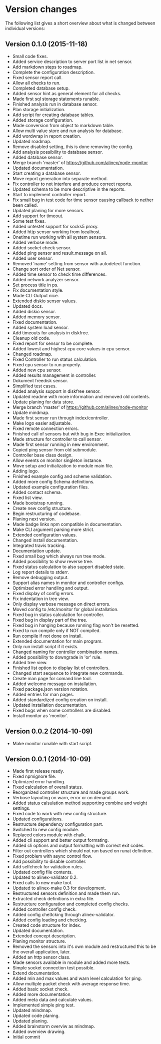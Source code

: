 Version changes
=================================================

The following list gives a short overview about what is changed between
individual versions:

Version 0.1.0 (2015-11-18)
-------------------------------------------------
- Small code fixes.
- Added service description to server port list in net sensor.
- Add markdown steps to roadmap.
- Complete the configuration description.
- Fixed sensor report call.
- Allow all checks to run.
- Completed database setup.
- Added sensor hint as general element for all checks.
- Made first sql storage statements runable.
- Finished analysis run in database sensor.
- Plan storage initialization.
- Add script for creating database tables.
- Added storage configuration.
- Made conversion from object to markdown table.
- Allow multi value store and run analysis for database.
- Add wordwrap in report creation.
- Updated roadmap.
- Remove disabled setting, this is done removing the config.
- Add analysis possibility to database sensor.
- Added database sensor.
- Merge branch 'master' of https://github.com/alinex/node-monitor
- Updated documentation.
- Start creating a database sensor.
- Move report generation into separate method.
- Fix controller to not interfere and produce correct reports.
- Updated schema to be more descriptive in the reports.
- Start to implement controller report.
- Fix small bug in test code for time sensor causing callback to nether been called.
- Updated planing for more sensors.
- Add support for timeout.
- Some test fixes.
- Added untestet support for socks5 proxy.
- Added http sensor working from localhost.
- Onetime run working with all system sensors.
- Added verbose mode.
- Added socket check sensor.
- Added ping sensor and result.message on all.
- Added user sensor.
- Removed 'name' setting from sensor with autodetect function.
- Change sort order of Net sensor.
- Added time sensor to check time differences.
- Added network analyzer sensor.
- Set process title in ps.
- Fix documentation style.
- Made CLI Output nice.
- Extended diskio sensor values.
- Updated docs.
- Added diskio sensor.
- Added memory sensor.
- Fixed documentation.
- Added system load sensor.
- Add timeouts for analysis in diskfree.
- Cleanup old code.
- Fixed report for sensor to be complete.
- Added lowest and highest cpu core values in cpu sensor.
- Changed roadmap.
- Fixed Controller to run status calculation.
- Fixed cpu sensor to run properly.
- Added new cpu sensor.
- Added results management in controller.
- Dokument freedisk sensor.
- Simplified test cases.
- Added analysis support in diskfree sensor.
- Updated readme with more information and removed old contents.
- Update planing for data store.
- Merge branch 'master' of https://github.com/alinex/node-monitor
- Update mindmap.
- Made first sensor run through index/controller.
- Make logo easier adjustable.
- Fixed remote connection errors.
- Finished call of sensors but with bug in Exec initialization.
- Made structure for controller to call sensor.
- Made first sensor running in new environment.
- Copied ping sensor from old submodule.
- Controller base class design.
- Allow events on monitor singleton instance.
- Move setup and initialization to module main file.
- Adding logo.
- Finished example config and scheme validation.
- Added more config Schema definitions.
- Updated example configuration files.
- Added contact schema.
- Fixed list view.
- Made bootstrap running.
- Create new config structure.
- Begin restructuring of codebase.
- Planing next version.
- Made badge links npm compatible in documentation.
- Make CLI argument parsing more strict.
- Extended configuration values.
- Changed install documentation.
- Integrated travis tracking.
- Documentation update.
- Fixed small bug which always run tree mode.
- Added possibility to show reverse tree.
- Fixed status calculation to also support disabled state.
- Log report details to stderr.
- Remove debugging output.
- Support alias names in monitor and controller configs.
- Optimized error handling and output.
- Fixed display of config errors.
- Fix indentation in tree view.
- Only display verbose message on direct errors.
- Moved config to /etc/monitor for global installation.
- Fixed bug in status calculation for controller.
- Fixed bug in display part of the tree.
- Fixed bug in hanging because running flag won't be resetted.
- Fixed to run compile only if NOT compiled.
- Run compile if not done on install.
- Extended documentation for main program.
- Only run install script if it exists.
- Changed naming for controller combination names.
- Added possibility to downgrade in 'or' rule.
- Added tree view.
- Finished list option to display list of controllers.
- Changed start sequence to integrate new commands.
- Create man page for comand line tool.
- Added welcome message on installation.
- Fixed package.json version notation.
- Added entries for man pages.
- Added standardized config creation on install.
- Updated installation documentation.
- Fixed bugs when some controllers are disabled.
- Install monitor as 'monitor'.

Version 0.0.2 (2014-10-09)
-------------------------------------------------
- Make monitor runable with start script.

Version 0.0.1 (2014-10-09)
-------------------------------------------------
- Made first release ready.
- Fixed npmignore file.
- Optimized error handling.
- Fixed calculation of overall status.
- Reorganized controller structure and made groups work.
- Verbose layouting on warn, error or on demand.
- Added status calsulation method supporting combine and weight settings.
- Fixed code to work with new config structure.
- Updated configurations.
- Restructure dependency configuration part.
- Switched to new config module.
- Replaced colors module with chalk.
- Added cli support and better output formating.
- Added cli options and output formatting with correct exit codes.
- Filter out controllers which should not run based on runat definition.
- Fixed problem with async control flow.
- Add possibility to disable controller.
- Add selfcheck for validation rules.
- Updated config file contents.
- Updated to alinex-validator 0.2.
- Fixed calls to new make tool.
- Updated to alinex-make 0.3 for development.
- Restructured sensors definition and made them run.
- Extracted check definitions in extra file.
- Restructure configuration and completed config checks.
- Added controller config check.
- Added config che3cking through alinex-validator.
- Added config loading and checking.
- Created code structure for index.
- Updated documentation.
- Extended concept description.
- Planing monitor structure.
- Removed the sensors into it's own module and restructured this to be the overall application, later.
- Added an http sensor class.
- Made sensors available in module and added more tests.
- Simple socket connection test possible.
- Extend documentation.
- Added min and max values and warn level calculation for ping.
- Allow multiple packet check with average response time.
- Added basic socket check.
- Added more documentation.
- Added meta data and calculate values.
- Implemented simple ping test.
- Updated mindmap.
- Updated code planing.
- Updated planing.
- Added brainstorm overviw as mindmap.
- Added overview drawing.
- Initial commit

